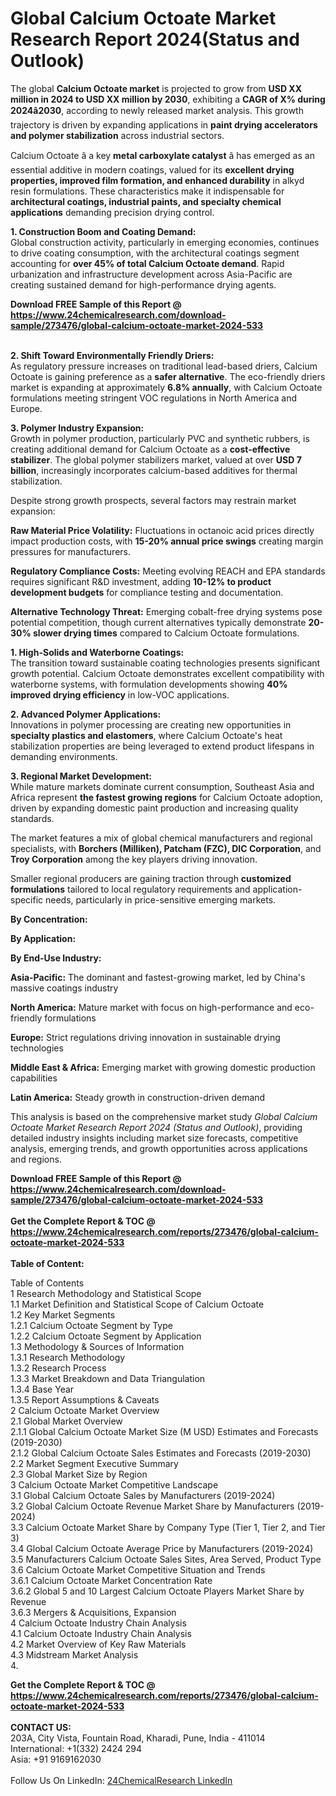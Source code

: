 <h1>Global Calcium Octoate Market Research Report 2024(Status and Outlook)</h1><p>The global <strong>Calcium Octoate market</strong> is projected to grow from <strong>USD XX million in 2024 to USD XX million by 2030</strong>, exhibiting a <strong>CAGR of X% during 2024â2030</strong>, according to newly released market analysis. This growth trajectory is driven by expanding applications in <strong>paint drying accelerators and polymer stabilization</strong> across industrial sectors.</p><p>Calcium Octoate â a key <strong>metal carboxylate catalyst</strong> â has emerged as an essential additive in modern coatings, valued for its <strong>excellent drying properties, improved film formation, and enhanced durability</strong> in alkyd resin formulations. These characteristics make it indispensable for <strong>architectural coatings, industrial paints, and specialty chemical applications</strong> demanding precision drying control.</p><p><strong>1. Construction Boom and Coating Demand:</strong><br>
Global construction activity, particularly in emerging economies, continues to drive coating consumption, with the architectural coatings segment accounting for <strong>over 45% of total Calcium Octoate demand</strong>. Rapid urbanization and infrastructure development across Asia-Pacific are creating sustained demand for high-performance drying agents.</p><div><b>Download FREE Sample of this Report @ 
            <a href="https://www.24chemicalresearch.com/download-sample/273476/global-calcium-octoate-market-2024-533">
            https://www.24chemicalresearch.com/download-sample/273476/global-calcium-octoate-market-2024-533</a></b></div><br><p><strong>2. Shift Toward Environmentally Friendly Driers:</strong><br>
As regulatory pressure increases on traditional lead-based driers, Calcium Octoate is gaining preference as a <strong>safer alternative</strong>. The eco-friendly driers market is expanding at approximately <strong>6.8% annually</strong>, with Calcium Octoate formulations meeting stringent VOC regulations in North America and Europe.</p><p><strong>3. Polymer Industry Expansion:</strong><br>
Growth in polymer production, particularly PVC and synthetic rubbers, is creating additional demand for Calcium Octoate as a <strong>cost-effective stabilizer</strong>. The global polymer stabilizers market, valued at over <strong>USD 7 billion</strong>, increasingly incorporates calcium-based additives for thermal stabilization.</p><p>Despite strong growth prospects, several factors may restrain market expansion:</p><p><strong>Raw Material Price Volatility:</strong> Fluctuations in octanoic acid prices directly impact production costs, with <strong>15-20% annual price swings</strong> creating margin pressures for manufacturers.</p><p><strong>Regulatory Compliance Costs:</strong> Meeting evolving REACH and EPA standards requires significant R&amp;D investment, adding <strong>10-12% to product development budgets</strong> for compliance testing and documentation.</p><p><strong>Alternative Technology Threat:</strong> Emerging cobalt-free drying systems pose potential competition, though current alternatives typically demonstrate <strong>20-30% slower drying times</strong> compared to Calcium Octoate formulations.</p><p><strong>1. High-Solids and Waterborne Coatings:</strong><br>
The transition toward sustainable coating technologies presents significant growth potential. Calcium Octoate demonstrates excellent compatibility with waterborne systems, with formulation developments showing <strong>40% improved drying efficiency</strong> in low-VOC applications.</p><p><strong>2. Advanced Polymer Applications:</strong><br>
Innovations in polymer processing are creating new opportunities in <strong>specialty plastics and elastomers</strong>, where Calcium Octoate's heat stabilization properties are being leveraged to extend product lifespans in demanding environments.</p><p><strong>3. Regional Market Development:</strong><br>
While mature markets dominate current consumption, Southeast Asia and Africa represent <strong>the fastest growing regions</strong> for Calcium Octoate adoption, driven by expanding domestic paint production and increasing quality standards.</p><p>The market features a mix of global chemical manufacturers and regional specialists, with <strong>Borchers (Milliken), Patcham (FZC), DIC Corporation</strong>, and <strong>Troy Corporation</strong> among the key players driving innovation.</p><p>Smaller regional producers are gaining traction through <strong>customized formulations</strong> tailored to local regulatory requirements and application-specific needs, particularly in price-sensitive emerging markets.</p><p><strong>By Concentration:</strong></p><p><strong>By Application:</strong></p><p><strong>By End-Use Industry:</strong></p><p><strong>Asia-Pacific:</strong> The dominant and fastest-growing market, led by China's massive coatings industry</p><p><strong>North America:</strong> Mature market with focus on high-performance and eco-friendly formulations</p><p><strong>Europe:</strong> Strict regulations driving innovation in sustainable drying technologies</p><p><strong>Middle East &amp; Africa:</strong> Emerging market with growing domestic production capabilities</p><p><strong>Latin America:</strong> Steady growth in construction-driven demand</p><p>This analysis is based on the comprehensive market study <em>Global Calcium Octoate Market Research Report 2024 (Status and Outlook)</em>, providing detailed industry insights including market size forecasts, competitive analysis, emerging trends, and growth opportunities across applications and regions.</p><div><b>Download FREE Sample of this Report @ 
            <a href="https://www.24chemicalresearch.com/download-sample/273476/global-calcium-octoate-market-2024-533">
            https://www.24chemicalresearch.com/download-sample/273476/global-calcium-octoate-market-2024-533</a></b></div><br><div><b>Get the Complete Report & TOC @ 
            <a href="https://www.24chemicalresearch.com/reports/273476/global-calcium-octoate-market-2024-533">
            https://www.24chemicalresearch.com/reports/273476/global-calcium-octoate-market-2024-533</a></b></div><br>
            <b>Table of Content:</b><p>Table of Contents<br />
1 Research Methodology and Statistical Scope<br />
1.1 Market Definition and Statistical Scope of Calcium Octoate<br />
1.2 Key Market Segments<br />
1.2.1 Calcium Octoate Segment by Type<br />
1.2.2 Calcium Octoate Segment by Application<br />
1.3 Methodology & Sources of Information<br />
1.3.1 Research Methodology<br />
1.3.2 Research Process<br />
1.3.3 Market Breakdown and Data Triangulation<br />
1.3.4 Base Year<br />
1.3.5 Report Assumptions & Caveats<br />
2 Calcium Octoate Market Overview<br />
2.1 Global Market Overview<br />
2.1.1 Global Calcium Octoate Market Size (M USD) Estimates and Forecasts (2019-2030)<br />
2.1.2 Global Calcium Octoate Sales Estimates and Forecasts (2019-2030)<br />
2.2 Market Segment Executive Summary<br />
2.3 Global Market Size by Region<br />
3 Calcium Octoate Market Competitive Landscape<br />
3.1 Global Calcium Octoate Sales by Manufacturers (2019-2024)<br />
3.2 Global Calcium Octoate Revenue Market Share by Manufacturers (2019-2024)<br />
3.3 Calcium Octoate Market Share by Company Type (Tier 1, Tier 2, and Tier 3)<br />
3.4 Global Calcium Octoate Average Price by Manufacturers (2019-2024)<br />
3.5 Manufacturers Calcium Octoate Sales Sites, Area Served, Product Type<br />
3.6 Calcium Octoate Market Competitive Situation and Trends<br />
3.6.1 Calcium Octoate Market Concentration Rate<br />
3.6.2 Global 5 and 10 Largest Calcium Octoate Players Market Share by Revenue<br />
3.6.3 Mergers & Acquisitions, Expansion<br />
4 Calcium Octoate Industry Chain Analysis<br />
4.1 Calcium Octoate Industry Chain Analysis<br />
4.2 Market Overview of Key Raw Materials<br />
4.3 Midstream Market Analysis<br />
4.</p><div><b>Get the Complete Report & TOC @ 
            <a href="https://www.24chemicalresearch.com/reports/273476/global-calcium-octoate-market-2024-533">
            https://www.24chemicalresearch.com/reports/273476/global-calcium-octoate-market-2024-533</a></b></div><br><b>CONTACT US:</b><br>
            203A, City Vista, Fountain Road, Kharadi, Pune, India - 411014<br>
            International: +1(332) 2424 294<br>
            Asia: +91 9169162030 <br><br>
            Follow Us On LinkedIn: <a href="https://www.linkedin.com/company/24chemicalresearch/">24ChemicalResearch LinkedIn</a>